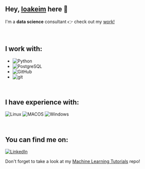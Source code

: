 Hey, [Ioakeim](https://ioakeim-h.github.io/) here :wave:
---
I'm a **data science** consultant :point_right: check out my [work!](https://ioakeim-h.github.io/)



<br>

I work with:
---
- ![Python](https://img.shields.io/badge/Python-FFD43B?style=for-the-badge&logo=python&logoColor=blue) 
- ![PostgreSQL](https://img.shields.io/badge/PostgreSQL-316192?style=for-the-badge&logo=postgresql&logoColor=white) 
- ![GitHub](https://img.shields.io/badge/GitHub-100000?style=for-the-badge&logo=github&logoColor=white)
- ![git](https://img.shields.io/badge/GIT-E44C30?style=for-the-badge&logo=git&logoColor=white)

<br>

I have **experience** with:
---
![Linux](https://img.shields.io/badge/Linux-FCC624?style=for-the-badge&logo=linux&logoColor=black) 
![MACOS](https://img.shields.io/badge/mac%20os-000000?style=for-the-badge&logo=apple&logoColor=white) 
![Windows](https://img.shields.io/badge/Windows-0078D6?style=for-the-badge&logo=windows&logoColor=white)

<br>

You can find me on:
---
[![LinkedIn](https://img.shields.io/badge/LinkedIn-0077B5?style=for-the-badge&logo=linkedin&logoColor=white)](https://www.linkedin.com/in/ioakeim-h/)


Don't forget to take a look at my [Machine Learning Tutorials](https://github.com/ioakeim-h/Machine-Learning-Tutorials) repo!
